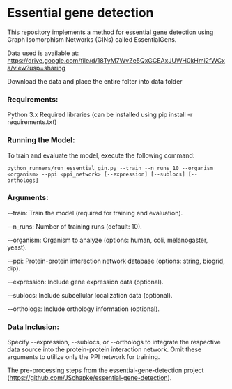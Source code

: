 # Essential gene detection

This repository implements a method for essential gene detection using Graph Isomorphism Networks (GINs) called EssentialGens.

Data used is available at: https://drive.google.com/file/d/18TyM7WvZe5QxGCEAxJUWH0kHmi2fWCxa/view?usp=sharing

Download the data and place the entire folter into data folder

### Requirements:

Python 3.x
Required libraries (can be installed using pip install -r requirements.txt)

### Running the Model:

To train and evaluate the model, execute the following command:

`python runners/run_essential_gin.py --train --n_runs 10 --organism <organism> --ppi <ppi_network> [--expression] [--sublocs] [--orthologs]`

### Arguments:

--train: Train the model (required for training and evaluation).

--n_runs: Number of training runs (default: 10).

--organism: Organism to analyze (options: human, coli, melanogaster, yeast).

--ppi: Protein-protein interaction network database (options: string, biogrid, dip).

--expression: Include gene expression data (optional).

--sublocs: Include subcellular localization data (optional).

--orthologs: Include orthology information (optional).

### Data Inclusion:

Specify --expression, --sublocs, or --orthologs to integrate the respective data source into the protein-protein interaction network.
Omit these arguments to utilize only the PPI network for training.

The pre-processing steps from the essential-gene-detection project (https://github.com/JSchapke/essential-gene-detection).
